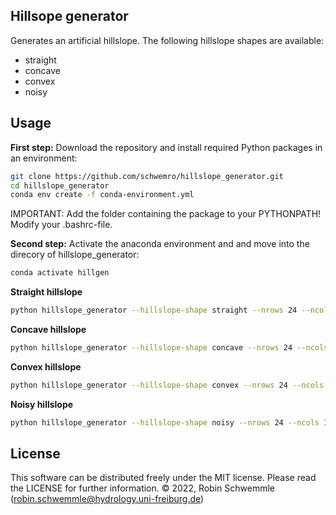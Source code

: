 ## Hillsope generator
Generates an artificial hillslope. The following hillslope shapes are
available:
- straight
- concave
- convex
- noisy

## Usage
**First step:**
Download the repository and install required Python packages in an environment:
```bash
git clone https://github.com/schwemro/hillslope_generator.git
cd hillslope_generator
conda env create -f conda-environment.yml
```
IMPORTANT: Add the folder containing the package to your PYTHONPATH! Modify
your .bashrc-file.

**Second step:**
Activate the anaconda environment and and move into the direcory of
hillslope_generator:
```bash
conda activate hillgen
```
**Straight hillslope**
```bash
python hillslope_generator --hillslope-shape straight --nrows 24 --ncols 12 --bottom 10 --top 20 --cell-width 10 --write-output True
```
**Concave hillslope**
```bash
python hillslope_generator --hillslope-shape concave --nrows 24 --ncols 12 --bottom 10 --top 20 --cell-width 10 --write-output True
```
**Convex hillslope**
```bash
python hillslope_generator --hillslope-shape convex --nrows 24 --ncols 12 --bottom 10 --top 20 --cell-width 10 --write-output True
```
**Noisy hillslope**
```bash
python hillslope_generator --hillslope-shape noisy --nrows 24 --ncols 12 --bottom 10 --top 20 --cell-width 10 --write-output True
```

## License
This software can be distributed freely under the MIT license. Please read the LICENSE for further information.
© 2022, Robin Schwemmle (<robin.schwemmle@hydrology.uni-freiburg.de>)
